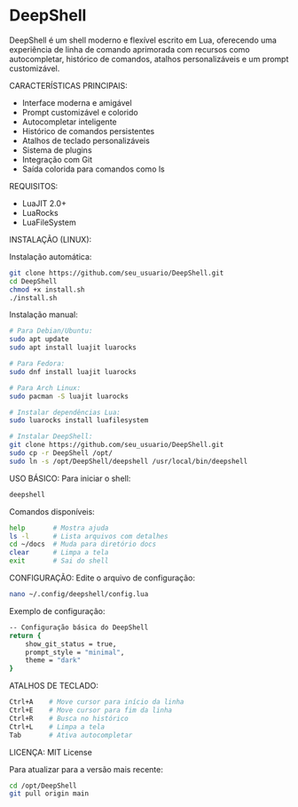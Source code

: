 
# DeepShell

DeepShell é um shell moderno e flexível escrito em Lua, oferecendo uma experiência de linha de comando aprimorada com recursos como autocompletar, histórico de comandos, atalhos personalizáveis e um prompt customizável.

CARACTERÍSTICAS PRINCIPAIS:
- Interface moderna e amigável
- Prompt customizável e colorido
- Autocompletar inteligente
- Histórico de comandos persistentes
- Atalhos de teclado personalizáveis
- Sistema de plugins
- Integração com Git
- Saída colorida para comandos como ls

REQUISITOS:
- LuaJIT 2.0+
- LuaRocks
- LuaFileSystem

INSTALAÇÃO (LINUX):

Instalação automática:
```bash
git clone https://github.com/seu_usuario/DeepShell.git
cd DeepShell
chmod +x install.sh
./install.sh
```

Instalação manual:
```bash
# Para Debian/Ubuntu:
sudo apt update
sudo apt install luajit luarocks

# Para Fedora:
sudo dnf install luajit luarocks

# Para Arch Linux:
sudo pacman -S luajit luarocks

# Instalar dependências Lua:
sudo luarocks install luafilesystem

# Instalar DeepShell:
git clone https://github.com/seu_usuario/DeepShell.git
sudo cp -r DeepShell /opt/
sudo ln -s /opt/DeepShell/deepshell /usr/local/bin/deepshell
```

USO BÁSICO:
Para iniciar o shell:
```bash
deepshell
```

Comandos disponíveis:
```bash
help       # Mostra ajuda
ls -l      # Lista arquivos com detalhes
cd ~/docs  # Muda para diretório docs
clear      # Limpa a tela
exit       # Sai do shell
```

CONFIGURAÇÃO:
Edite o arquivo de configuração:
```bash
nano ~/.config/deepshell/config.lua
```

Exemplo de configuração:
```bash
-- Configuração básica do DeepShell
return {
    show_git_status = true,
    prompt_style = "minimal",
    theme = "dark"
}
```

ATALHOS DE TECLADO:
```bash
Ctrl+A    # Move cursor para início da linha
Ctrl+E    # Move cursor para fim da linha
Ctrl+R    # Busca no histórico
Ctrl+L    # Limpa a tela
Tab       # Ativa autocompletar
```

LICENÇA:
MIT License

Para atualizar para a versão mais recente:
```bash
cd /opt/DeepShell
git pull origin main
```
